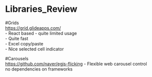 # Libraries_Review

#Grids   
https://grid.glideapps.com/  
            - React based  - quite limited usage  
            - Quite fast  
            - Excel copy/paste   
            - Nice selected cell indicator 

#Carousels    
https://github.com/naver/egjs-flicking - Flexible web carousel control  
no dependencies on frameworks

